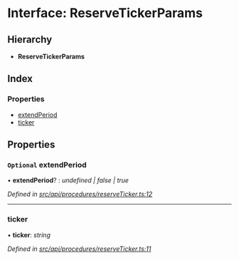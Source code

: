 # Interface: ReserveTickerParams

## Hierarchy

* **ReserveTickerParams**

## Index

### Properties

* [extendPeriod](api_procedures.reservetickerparams.md#optional-extendperiod)
* [ticker](api_procedures.reservetickerparams.md#ticker)

## Properties

### `Optional` extendPeriod

• **extendPeriod**? : *undefined | false | true*

*Defined in [src/api/procedures/reserveTicker.ts:12](https://github.com/PolymathNetwork/polymesh-sdk/blob/73feada/src/api/procedures/reserveTicker.ts#L12)*

___

###  ticker

• **ticker**: *string*

*Defined in [src/api/procedures/reserveTicker.ts:11](https://github.com/PolymathNetwork/polymesh-sdk/blob/73feada/src/api/procedures/reserveTicker.ts#L11)*
